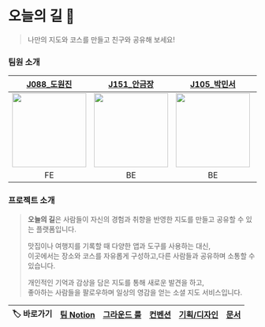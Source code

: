 # **오늘의 길** 🚗
> 나만의 지도와 코스를 만들고 친구와 공유해 보세요!

### 팀원 소개


|                   [J088_도원진](https://github.com/1119wj)                    |                  [J151_안금장](https://github.com/koomchang)                  |                  [J105_박민서](https://github.com/Miensoap)                   |                  [J270 _한동효](https://github.com/hyohyo12)                   |
|:--------------------------------------------------------------------------:|:--------------------------------------------------------------------------:|:--------------------------------------------------------------------------:|:---------------------------------------------------------------------------:|
| <img src="https://avatars.githubusercontent.com/u/95432846?v=4" width=150> | <img src="https://avatars.githubusercontent.com/u/90228925?v=4" width=150> | <img src="https://avatars.githubusercontent.com/u/87180146?v=4" width=150> | <img src="https://avatars.githubusercontent.com/u/129946082?v=4" width=150> |
|                                     FE                                     |                                     BE                                     |                                     BE                                     |                                     BE                                      |

### 프로젝트 소개

>**오늘의 길**은 사람들이 자신의 경험과 취향을 반영한 지도를 만들고 공유할 수 있는 플랫폼입니다.  
>
>맛집이나 여행지를 기록할 때 다양한 앱과 도구를 사용하는 대신,   
이곳에서는 장소와 코스를 자유롭게 구성하고,다른 사람들과 공유하며 소통할 수 있습니다.   
>
>개인적인 기억과 감상을 담은 지도를 통해 새로운 발견을 하고,   
좋아하는 사람들을 팔로우하며 일상의 영감을 얻는 소셜 지도 서비스입니다.



|🏷️ 바로가기| [**팀 Notion**](https://elastic-bread-9ef.notion.site/12963e6f4ee98074b6f9f70cfa9ac836) | [그라운드 룰](https://github.com/boostcampwm-2024/web09-DailyRoad/wiki/%EA%B7%B8%EB%9D%BC%EC%9A%B4%EB%93%9C-%EB%A3%B0) | [컨벤션](#) | [기획/디자인](#) | [문서](#) |
|:-:|:--------------------------------------------------------------------------------------:|:----------:|:--------:|:-----------:|:-----:|

